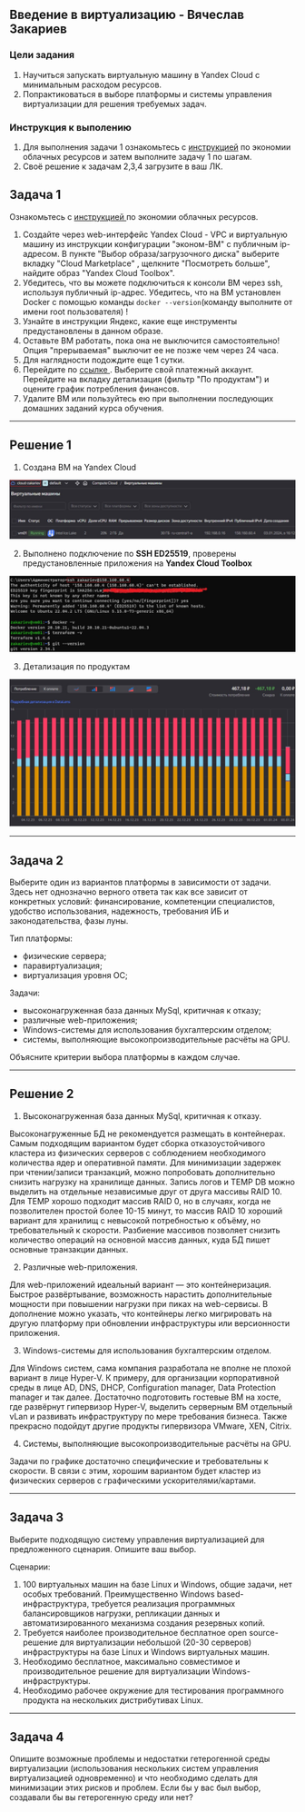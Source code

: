 ## Введение в виртуализацию - Вячеслав Закариев

### Цели задания
1. Научиться запускать виртуальную машину в Yandex Cloud с минимальным расходом ресурсов.
2. Попрактиковаться в выборе платформы  и системы управления виртуализации для решения требуемых задач.

### Инструкция к выполению

1. Для выполнения задачи 1 ознакомьтесь с [инструкцией](https://github.com/netology-code/devops-materials/blob/master/cloudwork.MD) по экономии облачных ресурсов и затем выполните задачу 1 по шагам.
2. Своё решение к задачам 2,3,4 загрузите  в ваш ЛК.

## Задача 1

Ознакомьтесь с [инструкцией ](https://github.com/netology-code/devops-materials/blob/master/cloudwork.MD) по экономии облачных ресурсов.

1. Создайте через web-интерфейс Yandex Cloud - VPC и виртуальную машину из инструкции конфигурации "эконом-ВМ" с публичным ip-адресом. В пункте "Выбор образа/загрузочного диска" выберите вкладку "Cloud Marketplace" , щелкните "Посмотреть больше", найдите образ "Yandex Cloud Toolbox".
2. Убедитесь, что вы можете подключиться к консоли ВМ через ssh, используя публичный ip-адрес. Убедитесь, что на ВМ установлен Docker с помощью команды ```docker --version```(команду выполните от имени root пользователя) !
3. Узнайте в инструкции Яндекс, какие еще инструменты предустановлены в данном образе.
4. Оставьте ВМ работать, пока она не выключится самостоятельно! Опция "прерываемая" выключит ее не позже чем через 24 часа. 
5. Для наглядности подождите еще 1 сутки.
6. Перейдите по [ссылке ](https://console.cloud.yandex.ru/billing?section=accounts). Выберите свой платежный аккаунт. Перейдите на вкладку детализация (фильтр "По продуктам") и оцените график потребления финансов.
7. Удалите ВМ или пользуйтесь ею при выполнении последующих домашних заданий курса обучения.

---

## Решение 1

1. Создана ВМ на Yandex Cloud

![virt1](https://github.com/SlavaZakariev/netology/blob/e519d31aa6201bc64b5b96a3ecb41c0810c85a09/virtualization-containerization/16.1_virtualization/resources/virt_1.1.jpg)

2. Выполнено подключение по **SSH ED25519**, проверены предустановленные приложения на **Yandex Cloud Toolbox**

![virt2](https://github.com/SlavaZakariev/netology/blob/e519d31aa6201bc64b5b96a3ecb41c0810c85a09/virtualization-containerization/16.1_virtualization/resources/virt_1.2.jpg)

3. Детализация по продуктам

![virt3](https://github.com/SlavaZakariev/netology/blob/e519d31aa6201bc64b5b96a3ecb41c0810c85a09/virtualization-containerization/16.1_virtualization/resources/virt_1.3.jpg)

---

## Задача 2

Выберите один из вариантов платформы в зависимости от задачи. Здесь нет однозначно верного ответа так как все зависит от конкретных условий: финансирование, компетенции специалистов, удобство использования, надежность, требования ИБ и законодательства, фазы луны.

Тип платформы:

- физические сервера;
- паравиртуализация;
- виртуализация уровня ОС;

Задачи:

- высоконагруженная база данных MySql, критичная к отказу;
- различные web-приложения;
- Windows-системы для использования бухгалтерским отделом;
- системы, выполняющие высокопроизводительные расчёты на GPU.

Объясните критерии выбора платформы в каждом случае.

---

## Решение 2

1. Высоконагруженная база данных MySql, критичная к отказу.

Высоконагруженные БД не рекомендуется размещать в контейнерах. Самым подходящим вариантом будет сборка отказоустойчивого кластера из физических серверов с соблюдением необходимого количества ядер и оперативной памяти. Для минимизации задержек при чтении/записи транзакций, можно попробовать дополнительно снизить нагрузку на хранилище данных. Запись логов и TEMP DB можно выделить на отдельные независимые друг от друга массивы RAID 10. Для TEMP хорошо подходит массив RAID 0, но в случаях, когда не позволителен простой более 10-15 минут, то массив RAID 10 хороший вариант для хранилищ с невысокой потребностью к объёму, но требовательный к скорости. Разбиение массивов позволяет снизить количество операций на основной массив данных, куда БД пишет основные транзакции данных. 
   
2. Различные web-приложения.

Для web-приложений идеальный вариант — это контейнеризация. Быстрое развёртывание, возможность нарастить дополнительные мощности при повышении нагрузки при пиках на web-сервисы. В дополнение можно указать, что контейнеры легко мигрировать на другую платформу при обновлении инфраструктуры или версионности приложения. 
   
3. Windows-системы для использования бухгалтерским отделом.

Для Windows систем, сама компания разработала не вполне не плохой вариант в лице Hyper-V. К примеру, для организации корпоративной среды в лице AD, DNS, DHCP, Configuration manager, Data Protection manager и так далее. Достаточно подготовить гостевые ВМ на хосте, где развёрнут гипервизор Hyper-V, выделить серверным ВМ отдельный vLan и развивать инфраструктуру по мере требования бизнеса. Также прекрасно подойдут другие продукты гипервизора VMware, XEN, Citrix. 
 
4. Системы, выполняющие высокопроизводительные расчёты на GPU.

Задачи по графике достаточно специфические и требовательны к скорости. В связи с этим, хорошим вариантом будет кластер из физических серверов с графическими ускорителями/картами.

---

## Задача 3

Выберите подходящую систему управления виртуализацией для предложенного сценария. Опишите ваш выбор.

Сценарии:

1. 100 виртуальных машин на базе Linux и Windows, общие задачи, нет особых требований. Преимущественно Windows based-инфраструктура, требуется реализация программных балансировщиков нагрузки, репликации данных и автоматизированного механизма создания резервных копий.
2. Требуется наиболее производительное бесплатное open source-решение для виртуализации небольшой (20-30 серверов) инфраструктуры на базе Linux и Windows виртуальных машин.
3. Необходимо бесплатное, максимально совместимое и производительное решение для виртуализации Windows-инфраструктуры.
4. Необходимо рабочее окружение для тестирования программного продукта на нескольких дистрибутивах Linux.

---

## Задача 4

Опишите возможные проблемы и недостатки гетерогенной среды виртуализации (использования нескольких систем управления виртуализацией одновременно) и что необходимо сделать для минимизации этих рисков и проблем. Если бы у вас был выбор, создавали бы вы гетерогенную среду или нет?
